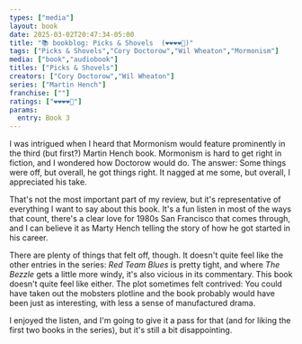 ```yaml
---
types: ["media"]
layout: book
date: 2025-03-02T20:47:34-05:00
title: "📚 bookblog: Picks & Shovels  (❤️❤️❤️❤️🖤)"
tags: ["Picks & Shovels","Cory Doctorow","Wil Wheaton","Mormonism"]
media: ["book","audiobook"]
titles: ["Picks & Shovels"]
creators: ["Cory Doctorow","Wil Wheaton"]
series: ["Martin Hench"]
franchise: [""]
ratings: ["❤️❤️❤️❤️🖤"]
params:
  entry: Book 3
---
```


I was intrigued when I heard that Mormonism would feature prominently in the third (but first?) Martin Hench book. Mormonism is hard to get right in fiction, and I wondered how Doctorow would do. The answer: Some things were off, but overall, he got things right. It nagged at me some, but overall, I appreciated his take.

That's not the most important part of my review, but it's representative of everything I want to say about this book. It's a fun listen in most of the ways that count, there's a clear love for 1980s San Francisco that comes through, and I can believe it as Marty Hench telling the story of how he got started in his career.

There are plenty of things that felt off, though. It doesn't quite feel like the other entries in the series: *Red Team Blues* is pretty tight, and where *The Bezzle* gets a little more windy, it's also vicious in its commentary. This book doesn't quite feel like either. The plot sometimes felt contrived: You could have taken out the mobsters plotline and the book probably would have been just as interesting, with less a sense of manufactured drama.

I enjoyed the listen, and I'm going to give it a pass for that (and for liking the first two books in the series), but it's still a bit disappointing.
